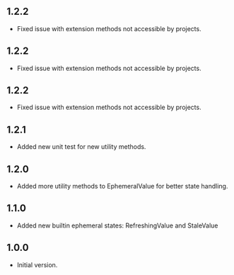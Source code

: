 ## 1.2.2

- Fixed issue with extension methods not accessible by projects.

## 1.2.2

- Fixed issue with extension methods not accessible by projects.

## 1.2.2

- Fixed issue with extension methods not accessible by projects.

## 1.2.1

- Added new unit test for new utility methods.

## 1.2.0

- Added more utility methods to EphemeralValue<T> for better state handling.

## 1.1.0

- Added new builtin ephemeral states: RefreshingValue and StaleValue

## 1.0.0

- Initial version.